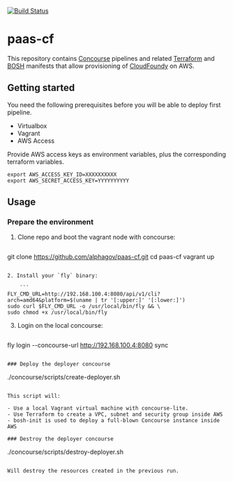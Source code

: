 [![Build Status](https://api.travis-ci.org/alphagov/paas-cf.svg)](https://travis-ci.org/alphagov/paas-cf)

# paas-cf

This repository contains [Concourse](http://concourse.ci/) pipelines and
related [Terraform](https://terraform.io/) and [BOSH](https://bosh.io/) manifests
that allow provisioning of [CloudFoundy](https://www.cloudfoundry.org/) on AWS.

## Getting started

You need the following prerequisites before you will be able to deploy first pipeline.

* Virtualbox
* Vagrant
* AWS Access

Provide AWS access keys as environment variables, plus the corresponding terraform variables.
```
export AWS_ACCESS_KEY_ID=XXXXXXXXXX
export AWS_SECRET_ACCESS_KEY=YYYYYYYYYY
```

## Usage

### Prepare the environment

1. Clone repo and boot the vagrant node with concourse:

    ```
git clone https://github.com/alphagov/paas-cf.git
cd paas-cf
vagrant up
```

2. Install your `fly` binary:

    ```
FLY_CMD_URL=http://192.168.100.4:8080/api/v1/cli?arch=amd64&platform=$(uname | tr '[:upper:]' '[:lower:]')
sudo curl $FLY_CMD_URL -o /usr/local/bin/fly && \
sudo chmod +x /usr/local/bin/fly
```

3. Login on the local concourse:

     ```
fly login --concourse-url http://192.168.100.4:8080 sync
```

### Deploy the deployer concourse

```
./concourse/scripts/create-deployer.sh
```

This script will:

- Use a local Vagrant virtual machine with concourse-lite.
- Use Terraform to create a VPC, subnet and security group inside AWS
- bosh-init is used to deploy a full-blown Concourse instance inside AWS

### Destroy the deployer concourse

```
./concourse/scripts/destroy-deployer.sh
```

Will destroy the resources created in the previous run.
